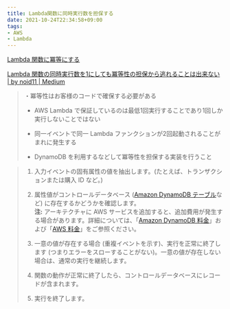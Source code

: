 ```yaml
---
title: Lambda関数に同時実行数を担保する
date: 2021-10-24T22:34:58+09:00
tags:
- AWS
- Lambda
---
```


[Lambda 関数に冪等にする](https://aws.amazon.com/jp/premiumsupport/knowledge-center/lambda-function-idempotent/)

[Lambda 関数の同時実行数を1にしても冪等性の担保から逃れることは出来ない | by noid11 | Medium](https://medium.com/@noid11/lambda-%E9%96%A2%E6%95%B0%E3%81%AE%E5%90%8C%E6%99%82%E5%AE%9F%E8%A1%8C%E6%95%B0%E3%82%921%E3%81%AB%E3%81%97%E3%81%A6%E3%82%82%E5%86%AA%E7%AD%89%E6%80%A7%E3%81%AE%E6%8B%85%E4%BF%9D%E3%81%8B%E3%82%89%E9%80%83%E3%82%8C%E3%82%8B%E3%81%93%E3%81%A8%E3%81%AF%E5%87%BA%E6%9D%A5%E3%81%AA%E3%81%84-24a7e414933d)

 > 
 > ・冪等性はお客様のコードで確保する必要がある
 > 
 > * AWS Lambda で保証しているのは最低1回実行することであり1回しか実行しないことではない
 > 
 > * 同一イベントで同一 Lambda ファンクションが2回起動されることがまれに発生する
 > 
 > * DynamoDB を利用するなどして冪等性を担保する実装を行うこと

 > 
 > 1. 入力イベントの固有属性の値を抽出します。(たとえば、トランザクションまたは購入 ID など。)
 > 
 > 1. 属性値がコントロールデータベース ([Amazon DynamoDB テーブル](https://docs.aws.amazon.com/amazondynamodb/latest/developerguide/WorkingWithTables.html)など) に存在するかどうかを確認します。  
 >    **注:** アーキテクチャに AWS サービスを追加すると、追加費用が発生する場合があります。詳細については、「[Amazon DynamoDB 料金](https://aws.amazon.com/dynamodb/pricing/)」および「[AWS 料金](https://aws.amazon.com/pricing/)」をご参照ください。
 > 
 > 1. 一意の値が存在する場合 (重複イベントを示す)、実行を正常に終了します (つまりエラーをスローすることがない)。一意の値が存在しない場合は、通常の実行を継続します。
 > 
 > 1. 関数の動作が正常に終了したら、コントロールデータベースにレコードが含まれます。
 > 
 > 1. 実行を終了します。
